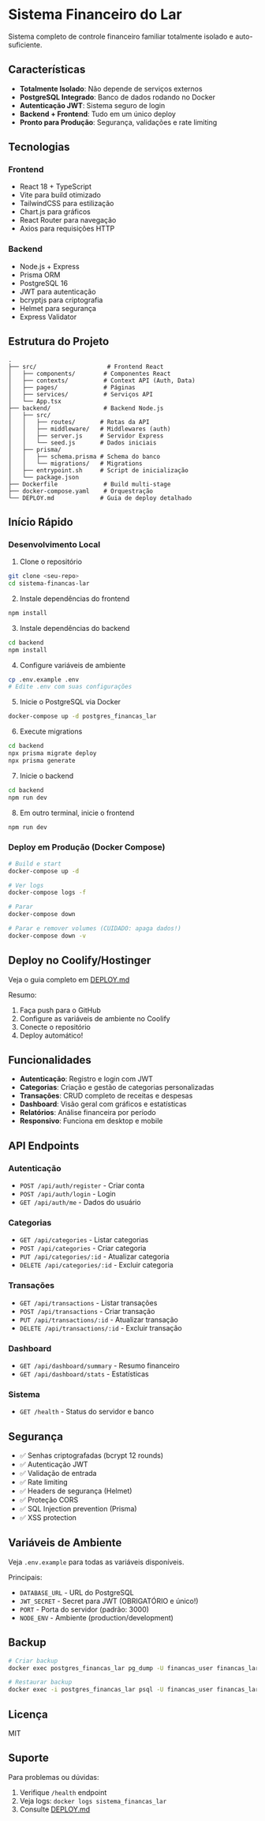 # Sistema Financeiro do Lar

Sistema completo de controle financeiro familiar totalmente isolado e auto-suficiente.

## Características

- **Totalmente Isolado**: Não depende de serviços externos
- **PostgreSQL Integrado**: Banco de dados rodando no Docker
- **Autenticação JWT**: Sistema seguro de login
- **Backend + Frontend**: Tudo em um único deploy
- **Pronto para Produção**: Segurança, validações e rate limiting

## Tecnologias

### Frontend
- React 18 + TypeScript
- Vite para build otimizado
- TailwindCSS para estilização
- Chart.js para gráficos
- React Router para navegação
- Axios para requisições HTTP

### Backend
- Node.js + Express
- Prisma ORM
- PostgreSQL 16
- JWT para autenticação
- bcryptjs para criptografia
- Helmet para segurança
- Express Validator

## Estrutura do Projeto

```
.
├── src/                    # Frontend React
│   ├── components/        # Componentes React
│   ├── contexts/          # Context API (Auth, Data)
│   ├── pages/             # Páginas
│   ├── services/          # Serviços API
│   └── App.tsx
├── backend/               # Backend Node.js
│   ├── src/
│   │   ├── routes/       # Rotas da API
│   │   ├── middleware/   # Middlewares (auth)
│   │   ├── server.js     # Servidor Express
│   │   └── seed.js       # Dados iniciais
│   ├── prisma/
│   │   ├── schema.prisma # Schema do banco
│   │   └── migrations/   # Migrations
│   ├── entrypoint.sh     # Script de inicialização
│   └── package.json
├── Dockerfile             # Build multi-stage
├── docker-compose.yaml    # Orquestração
└── DEPLOY.md             # Guia de deploy detalhado
```

## Início Rápido

### Desenvolvimento Local

1. Clone o repositório
```bash
git clone <seu-repo>
cd sistema-financas-lar
```

2. Instale dependências do frontend
```bash
npm install
```

3. Instale dependências do backend
```bash
cd backend
npm install
```

4. Configure variáveis de ambiente
```bash
cp .env.example .env
# Edite .env com suas configurações
```

5. Inicie o PostgreSQL via Docker
```bash
docker-compose up -d postgres_financas_lar
```

6. Execute migrations
```bash
cd backend
npx prisma migrate deploy
npx prisma generate
```

7. Inicie o backend
```bash
cd backend
npm run dev
```

8. Em outro terminal, inicie o frontend
```bash
npm run dev
```

### Deploy em Produção (Docker Compose)

```bash
# Build e start
docker-compose up -d

# Ver logs
docker-compose logs -f

# Parar
docker-compose down

# Parar e remover volumes (CUIDADO: apaga dados!)
docker-compose down -v
```

## Deploy no Coolify/Hostinger

Veja o guia completo em [DEPLOY.md](./DEPLOY.md)

Resumo:
1. Faça push para o GitHub
2. Configure as variáveis de ambiente no Coolify
3. Conecte o repositório
4. Deploy automático!

## Funcionalidades

- **Autenticação**: Registro e login com JWT
- **Categorias**: Criação e gestão de categorias personalizadas
- **Transações**: CRUD completo de receitas e despesas
- **Dashboard**: Visão geral com gráficos e estatísticas
- **Relatórios**: Análise financeira por período
- **Responsivo**: Funciona em desktop e mobile

## API Endpoints

### Autenticação
- `POST /api/auth/register` - Criar conta
- `POST /api/auth/login` - Login
- `GET /api/auth/me` - Dados do usuário

### Categorias
- `GET /api/categories` - Listar categorias
- `POST /api/categories` - Criar categoria
- `PUT /api/categories/:id` - Atualizar categoria
- `DELETE /api/categories/:id` - Excluir categoria

### Transações
- `GET /api/transactions` - Listar transações
- `POST /api/transactions` - Criar transação
- `PUT /api/transactions/:id` - Atualizar transação
- `DELETE /api/transactions/:id` - Excluir transação

### Dashboard
- `GET /api/dashboard/summary` - Resumo financeiro
- `GET /api/dashboard/stats` - Estatísticas

### Sistema
- `GET /health` - Status do servidor e banco

## Segurança

- ✅ Senhas criptografadas (bcrypt 12 rounds)
- ✅ Autenticação JWT
- ✅ Validação de entrada
- ✅ Rate limiting
- ✅ Headers de segurança (Helmet)
- ✅ Proteção CORS
- ✅ SQL Injection prevention (Prisma)
- ✅ XSS protection

## Variáveis de Ambiente

Veja `.env.example` para todas as variáveis disponíveis.

Principais:
- `DATABASE_URL` - URL do PostgreSQL
- `JWT_SECRET` - Secret para JWT (OBRIGATÓRIO e único!)
- `PORT` - Porta do servidor (padrão: 3000)
- `NODE_ENV` - Ambiente (production/development)

## Backup

```bash
# Criar backup
docker exec postgres_financas_lar pg_dump -U financas_user financas_lar_db > backup.sql

# Restaurar backup
docker exec -i postgres_financas_lar psql -U financas_user financas_lar_db < backup.sql
```

## Licença

MIT

## Suporte

Para problemas ou dúvidas:
1. Verifique `/health` endpoint
2. Veja logs: `docker logs sistema_financas_lar`
3. Consulte [DEPLOY.md](./DEPLOY.md)
